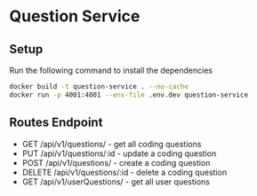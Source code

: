 # Question Service

## Setup

Run the following command to install the dependencies

```bash
docker build -t question-service . --no-cache
docker run -p 4001:4001 --env-file .env.dev question-service
```

## Routes Endpoint

- GET /api/v1/questions/ - get all coding questions
- PUT /api/v1/questions/:id - update a coding question
- POST /api/v1/questions/ - create a coding question
- DELETE /api/v1/questions/:id - delete a coding question
- GET /api/v1/userQuestions/ - get all user questions
